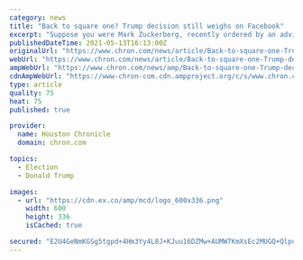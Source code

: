 ```yaml
---
category: news
title: "Back to square one? Trump decision still weighs on Facebook"
excerpt: "Suppose you were Mark Zuckerberg, recently ordered by an advisory board to decide how long former President Donald Trump should stay banned from Facebook. How do you make that decision without alienating key constituencies — advertisers,"
publishedDateTime: 2021-05-13T16:13:00Z
originalUrl: "https://www.chron.com/news/article/Back-to-square-one-Trump-decision-still-weighs-16173960.php"
webUrl: "https://www.chron.com/news/article/Back-to-square-one-Trump-decision-still-weighs-16173960.php"
ampWebUrl: "https://www.chron.com/news/amp/Back-to-square-one-Trump-decision-still-weighs-16173960.php"
cdnAmpWebUrl: "https://www-chron-com.cdn.ampproject.org/c/s/www.chron.com/news/amp/Back-to-square-one-Trump-decision-still-weighs-16173960.php"
type: article
quality: 75
heat: 75
published: true

provider:
  name: Houston Chronicle
  domain: chron.com

topics:
  - Election
  - Donald Trump

images:
  - url: "https://cdn.ex.co/amp/mcd/logo_600x336.png"
    width: 600
    height: 336
    isCached: true

secured: "E2U4GeNmKGSg5tgpd+4Hm3Yy4L8J+KJuu16DZMw+AUMW7KmXsEc2MUGQ+QlpuzSjM10ajurdTfpsXwq4JI2lpWQvfnSwA9Apak/o5emIFU+ciBbpuEIdosLeiPH82VPqc4OXa17nH3iXBN0VJuNkPADk5AqYR4V2yaDGEWhaz+kNcsZRJkDL5qW3MF4cnkuZ27GIGCQRyfea6mWH2I/Wgt+ImIbvLAFzTUK5KIfyxNjtrFTw04Twa49N+WoSFbwhMforvmOEo+IpczTeYRA55xb4doc1t7N2qqi/ELWjPrQWFBXE2mP0/gLYbUG9sifjma8LJsdYdZFM8fwuhmsbkmGHsvQPzelfVDLjLYoJRgk=;49O0FsVN33DO7d0aINnNTw=="
---
```


